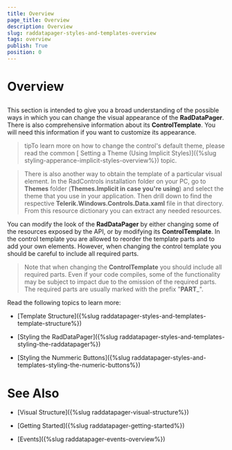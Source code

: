 ```yaml
---
title: Overview
page_title: Overview
description: Overview
slug: raddatapager-styles-and-templates-overview
tags: overview
publish: True
position: 0
---
```


# Overview



## 

This section is intended to give you a broad understanding of the possible ways in which you can change the visual appearance of the __RadDataPager__. There is also comprehensive information about its __ControlTemplate__. You will need this information if you want to customize its appearance.
        

>tipTo learn more on how to change the control's default theme, please read the common
            [ Setting a Theme (Using Implicit Styles)]({%slug styling-apperance-implicit-styles-overview%}) topic.
          

>There is also another way to obtain the template of a particular visual element.
            In the RadControls installation folder on your PC, go to __Themes__ folder (__Themes.Implicit in case you're using__) and select the theme that you use in your application. Then drill down to find the respective
            __Telerik.Windows.Controls.Data.xaml__ file in that directory. From this resource dictionary you can extract any needed resources.
          

You can modify the look of the __RadDataPager__ by either changing some of the resources exposed by the API, or by modifying its __ControlTemplate__. In the control template you are allowed to reorder the template parts and to add your own elements. However, when changing the control template you should be careful to include all required parts.
        

>Note that when changing the __ControlTemplate__ you should include all required parts. Even if your code compiles, some of the functionality may be subject to impact due to the omission of the required parts. The required parts are usually marked with the prefix "__PART___".
          

Read the following topics to learn more:

* [Template Structure]({%slug raddatapager-styles-and-templates-template-structure%})

* [Styling the RadDataPager]({%slug raddatapager-styles-and-templates-styling-the-raddatapager%})

* [Styling the Nummeric Buttons]({%slug raddatapager-styles-and-templates-styling-the-numeric-buttons%})

# See Also

 * [Visual Structure]({%slug raddatapager-visual-structure%})

 * [Getting Started]({%slug raddatapager-getting-started%})

 * [Events]({%slug raddatapager-events-overview%})
